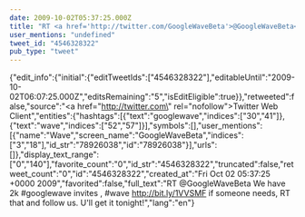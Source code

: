```yaml
---
date: 2009-10-02T05:37:25.000Z
title: "RT <a href='http://twitter.com/GoogleWaveBeta'>@GoogleWaveBeta</a> We have 2k #googlewave invites , #wave http://bit.ly/1VVSMF if someone needs, RT that and follow us. U'll get it tonight!″"
user_mentions: "undefined"
tweet_id: "4546328322"
pub_type: "tweet"
---
```

{"edit_info":{"initial":{"editTweetIds":["4546328322"],"editableUntil":"2009-10-02T06:07:25.000Z","editsRemaining":"5","isEditEligible":true}},"retweeted":false,"source":"<a href=\"http://twitter.com\" rel=\"nofollow\">Twitter Web Client</a>","entities":{"hashtags":[{"text":"googlewave","indices":["30","41"]},{"text":"wave","indices":["52","57"]}],"symbols":[],"user_mentions":[{"name":"Wave","screen_name":"GoogleWaveBeta","indices":["3","18"],"id_str":"78926038","id":"78926038"}],"urls":[]},"display_text_range":["0","140"],"favorite_count":"0","id_str":"4546328322","truncated":false,"retweet_count":"0","id":"4546328322","created_at":"Fri Oct 02 05:37:25 +0000 2009","favorited":false,"full_text":"RT @GoogleWaveBeta We have 2k #googlewave invites , #wave http://bit.ly/1VVSMF if someone needs, RT that and follow us. U'll get it tonight!","lang":"en"}
